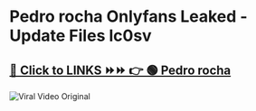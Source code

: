 
 # Pedro rocha Onlyfans Leaked - Update Files lc0sv

## <h2><a href="https://clipsfans.com/Pedro_rocha&ref=git">🔗 Click to LINKS ⏩⏩ 👉 🟢 Pedro rocha </a></h2>

<a href="https://clipsfans.com/Pedro_rocha&ref=git" rel="nofollow" data-target="animated-image.originalLink"><img src="https://i.ibb.co.com/xMMVF88/686577567.gif" alt="Viral Video Original" style="max-width: 100%; display: inline-block;" data-target="animated-image.originalImage"></a>


